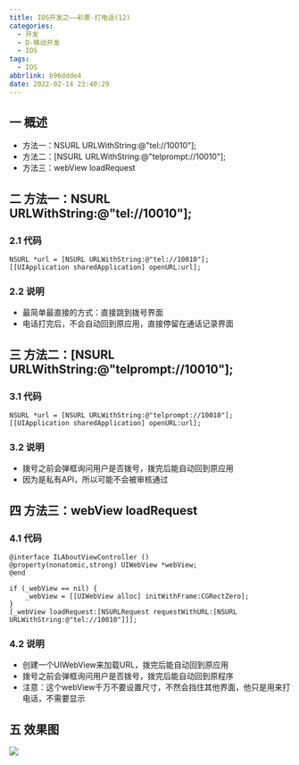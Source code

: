 ```yaml
---
title: IOS开发之——彩票-打电话(12)
categories:
  - 开发
  - D-移动开发
  - IOS
tags:
  - IOS
abbrlink: b96ddde4
date: 2022-02-14 23:40:29
---
```

## 一 概述

* 方法一：NSURL URLWithString:@"tel://10010"];
* 方法二：[NSURL URLWithString:@"telprompt://10010"];
* 方法三：webView loadRequest

<!--more-->

## 二 方法一：NSURL URLWithString:@"tel://10010"];

### 2.1 代码

```
NSURL *url = [NSURL URLWithString:@"tel://10010"];
[[UIApplication sharedApplication] openURL:url];
```

### 2.2 说明

* 最简单最直接的方式：直接跳到拨号界面
* 电话打完后，不会自动回到原应用，直接停留在通话记录界面

## 三 方法二：[NSURL URLWithString:@"telprompt://10010"];

### 3.1 代码

```
NSURL *url = [NSURL URLWithString:@"telprompt://10010"];
[[UIApplication sharedApplication] openURL:url];
```

### 3.2 说明

* 拨号之前会弹框询问用户是否拨号，拨完后能自动回到原应用
* 因为是私有API，所以可能不会被审核通过

## 四 方法三：webView loadRequest

### 4.1 代码

```
@interface ILAboutViewController ()
@property(nonatomic,strong) UIWebView *webView;
@end

if (_webView == nil) {
    _webView = [[UIWebView alloc] initWithFrame:CGRectZero];
}
[_webView loadRequest:[NSURLRequest requestWithURL:[NSURL URLWithString:@"tel://10010"]]];

```

### 4.2 说明

* 创建一个UIWebView来加载URL，拨完后能自动回到原应用
* 拨号之前会弹框询问用户是否拨号，拨完后能自动回到原程序
* 注意：这个webView千万不要设置尺寸，不然会挡住其他界面，他只是用来打电话，不需要显示

## 五 效果图

![][1]


[1]:https://cdn.jsdelivr.net/gh/PGzxc/CDN/blog-ios/ios-caipiao-tel.gif